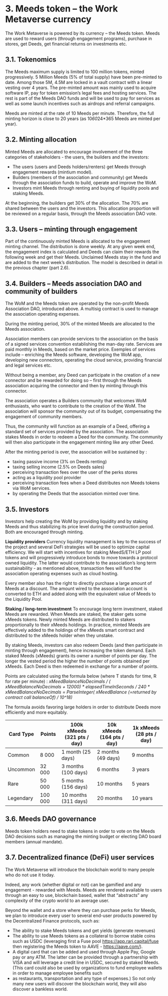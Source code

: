 # 3. Meeds token – the Work Metaverse currency #

The Work Metaverse is powered by its currency – the Meeds token. Meeds are used to reward users (through engagement programs), purchase in stores, get Deeds, get financial returns on investments etc.

## 3.1. Tokenomics ##

The Meeds maximum supply is limited to 100 million tokens, minted progressively. 5 Million Meeds (5% of total supply) have been pre-minted to date. Among those 5M, 4.5M are locked in a vault contract with a linear vesting over 4 years.
The pre-minted amount was mainly used to acquire software IP, pay for token emission’s legal fees and hosting services. The rest is part of the Meeds DAO funds and will be used to pay for services as well as some launch incentives such as airdrops and referral campaigns.

Meeds are minted at the rate of 10 Meeds per minute. Therefore, the full minting horizon is close to 20 years (as 10*60*24*365 Meeds are minted per year).

## 3.2. Minting allocation ##

Minted Meeds are allocated to encourage involvement of the three categories of stakeholders - the users, the builders and the investors:
- The users (users and Deeds holders/renters) get Meeds through engagement
rewards (mintium model).
- Builders (members of the association and community) get Meeds through the
association funds to build, operate and improve the WoM.
- Investors mint Meeds through renting and buying of liquidity pools and staking
Meeds.

At the beginning, the builders get 30% of the allocation. The 70% are shared between the users and the investors. This allocation proportion will be reviewed on a regular basis, through the Meeds association DAO vote.

## 3.3. Users – minting through engagement ##

Part of the continuously minted Meeds is allocated to the engagement minting channel. The distribution is done weekly. At any given week end, the engagement index is calculated and Deeds can claim their rewards the following week and get their Meeds. Unclaimed Meeds stay in the fund and are added to the next week’s distribution.
The model is described in detail in the previous chapter (part 2.6).

## 3.4. Builders – Meeds association DAO and community of builders ##

The WoM and the Meeds token are operated by the non-profit Meeds Association DAO, introduced above. A multisig contract is used to manage the association operating expenses.

During the minting period, 30% of the minted Meeds are allocated to the Meeds association.

Association members can provide services to the association on the basis of a signed services convention establishing the man-day rate. Services are paid monthly in Meeds, based on the market price. Exemples of services include – enriching the Meeds software, developing the WoM app, developing new connectors, operating the cloud service, providing financial and legal services etc.

Without being a member, any Deed can participate in the creation of a new connector and be rewarded for doing so – first through the Meeds association acquiring the connector and then by minting through this connector.

The association operates a Builders community that welcomes WoM enthusiasts, who want to contribute to the creation of the WoM. The association will sponsor the community out of its budget, compensating the engagement of community members.

Thus, the community will function as an example of a Deed, offering a standard set of services provided by the association. The association stakes Meeds in order to redeem a Deed for the community. The community will then also participate in the engagement minting like any other Deed.

After the minting period is over, the association will be sustained by :
- taxing passive income (3% on Deeds renting)
- taxing selling income (2.5% on Deeds sales)
- perceiving transaction fees over the user of the perks stores
- acting as a liquidity pool provider
- perceiving transaction fees when a Deed distributes non Meeds tokens via WoM
services.
- by operating the Deeds that the association minted over time.


## 3.5. Investors ##

Investors help creating the WoM by providing liquidity and by staking Meeds and thus stabilizing its price level during the construction period. Both are encouraged through minting.

**Liquidity providers**
Currency liquidity management is key to the success of the project and several DeFi strategies will be used to optimize capital efficiency. We will start with incentives for staking MeedS/ETH LP pool tokens and will progressively introduce bonds to move towards a protocol owned liquidity. The latter would contribute to the association’s long term sustainability - as mentioned above, transaction fees will fund the association operating expenses such as cloud hosting.

Every member also has the right to directly purchase a large amount of Meeds at a discount. The amount wired to the association account is converted to ETH and added along with the equivalent value of Meeds to the Liquidity Pool.

**Staking / long-term investment**
To encourage long term investment, staked Meeds are rewarded. When Meeds are staked, the staker gets some xMeeds tokens. Newly minted Meeds are distributed to stakers proportionally to their xMeeds holdings. In practice, minted Meeds are effectively added to the holdings of the xMeeds smart contract and distributed to the xMeeds holder when they unstake.

By staking Meeds, investors can also redeem Deeds (and then participate in minting through engagement), hence increasing the token demand. Each staked Meeds (xMeeds) grants its owner a number of points per day. The longer the vested period the higher the number of points obtained per xMeeds. Each Deed is then redeemed in exchange for a number of points.

Points are calculated using the formula below (where T stands for time, R for rate per
minute) :
_xMeedBalanceNoDecimals / ( xMeedBalanceNoDecimals + 12000) * elapsedTimeInSeconds / 240 * xMeedBalanceNoDecimals = ParseInteger( xMeedBalance (=returned by contract call balanceOf) /
10^18)_

The formula avoids favoring large holders in order to distribute Deeds more efficiently and more equitably.

| Card Type | Points | 100k xMeeds (321 pts / day) | 10k xMeeds (164 pts / day) | 1k xMeeds (28 pts / day) |
| --- | --- | --- | --- | --- |
| Common | 8 000 | 1 month (25 days) |  2 months (49 days) | 9 months |
| Uncommon | 32 000 | 3 months (100 days) | 6 months | 3 years |
| Rare | 50 000 | 5 months (156 days) | 10 months | 5 years |
| Legendary | 100 000 | 10 months (311 days) | 20 months | 10 years |

## 3.6. Meeds DAO governance ##

Meeds token holders need to stake tokens in order to vote on the Meeds DAO decisions such as managing the minting budget or electing DAO board members (annual mandate).

## 3.7. Decentralized finance (DeFi) user services ##

The Work Metaverse will introduce the blockchain world to many people who do not use it today.

Indeed, any work (whether digital or not) can be gamified and any engagement - rewarded with Meeds. Meeds are rendered available to users through an easy to use, blockchain based, wallet that “abstracts” any complexity of the crypto world to an average user.

Beyond the wallet and a store where they can purchase perks for Meeds, we plan to introduce every user to several end-user products powered by the Decentralized Finance protocols, such as:
* The ability to stake Meeds tokens and get yields (generate revenues)
* The ability to use Meeds tokens as a collateral to borrow stable coins such as USDC (leveraging first a Fuse pool https://app.rari.capital/fuse then registering the Meeds token to AAVE - https://aave.com/).
* A digital card that can be added and used through Apple Pay, Google pay or any ATM. The latter can be provided through a partnership with VISA and will leverage a credit line in USDC, secured by staked Meeds. (This card could also be used by organizations to fund employee wallets in order to manage employee benefits such
* as restaurants, transportation and any type of expenses.)
So not only many new users will discover the blockchain world, they will also discover a
bankless world.

 

